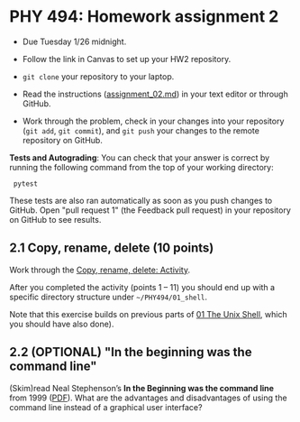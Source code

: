 # PHY 494: Homework assignment 2

* Due Tuesday 1/26 midnight.

* Follow the link in Canvas to set up your HW2 repository.

* `git clone` your repository to your laptop.

* Read the instructions ([assignment_02.md](assignment_02.md)) in your text editor or through GitHub.

* Work through the problem, check in your changes into your repository
  (`git add`, `git commit`), and `git push` your changes to the remote
  repository on GitHub.

**Tests and Autograding**: You can check that your answer is correct
by running the following command from the top of your working
directory:

     pytest

These tests are also ran automatically as soon as you push changes to
GitHub. Open "pull request 1" (the Feedback pull request) in your
repository on GitHub to see results.


## 2.1 Copy, rename, delete (10 points)

Work through the [Copy, rename, delete:
Activity](https://asu-compmethodsphysics-phy494.github.io/ASU-PHY494/2021/01/14/01_Unix_Shell/#activity-homework).

After you completed the activity (points 1 – 11) you should end up
with a specific directory structure under `~/PHY494/01_shell`.



Note that this exercise builds on previous parts of [01 The Unix
Shell](https://asu-compmethodsphysics-phy494.github.io/ASU-PHY494/2021/01/14/01_Unix_Shell/),
which you should have also done).


## 2.2 (OPTIONAL) "In the beginning was the command line"

(Skim)read Neal Stephenson’s **In the Beginning was the command line**
from 1999
([PDF](https://becksteinlab.physics.asu.edu/file_download/7/NealStephenson_Commandline.pdf?mimetype=pdf)). What
are the advantages and disadvantages of using the command line instead
of a graphical user interface?